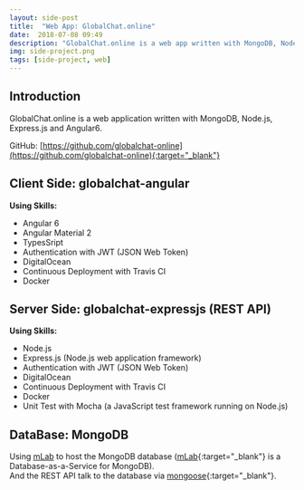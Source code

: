 ```yaml
---
layout: side-post
title:  "Web App: GlobalChat.online"
date:  2018-07-08 09:49
description: "GlobalChat.online is a web app written with MongoDB, Node.js, Express.js and Angular6."
img: side-project.png
tags: [side-project, web]
---
```


## Introduction
GlobalChat.online is a web application written with MongoDB, Node.js, Express.js and Angular6.

GitHub: [https://github.com/globalchat-online](https://github.com/globalchat-online){:target="_blank"}
<!-- ![](/assets/img/side-project/globalchat/screenshot-github.png) -->

## Client Side: globalchat-angular
**Using Skills:**<br>
- Angular 6
- Angular Material 2
- TypesSript
- Authentication with JWT (JSON Web Token)
- DigitalOcean
- Continuous Deployment with Travis CI
- Docker
<!--
**Source Code on GitHub:**<br> [https://github.com/globalchat-online/globalchat-angular](https://github.com/globalchat-online/globalchat-angular) -->


## Server Side: globalchat-expressjs (REST API)
**Using Skills:**<br>
- Node.js
- Express.js (Node.js web application framework)
- Authentication with JWT (JSON Web Token)
- DigitalOcean
- Continuous Deployment with Travis CI
- Docker
- Unit Test with Mocha (a JavaScript test framework running on Node.js)
<!--
**Source Code on GitHub:**<br> [https://github.com/globalchat-online/globalchat-expressjs](https://github.com/globalchat-online/globalchat-expressjs) -->


## DataBase: MongoDB
Using [mLab](https://mlab.com) to host the MongoDB database ([mLab](https://mlab.com){:target="_blank"} is a Database-as-a-Service for MongoDB).<br>
And the REST API talk to the database via [mongoose](http://mongoosejs.com/){:target="_blank"}.
